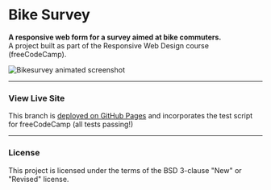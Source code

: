 # Bike Survey

**A responsive web form for a survey aimed at bike commuters.**<br>
A project built as part of the Responsive Web Design course (freeCodeCamp).

![Bikesurvey animated screenshot](img/bikesurvey.gif)

---

### View Live Site

This branch is [deployed on GitHub Pages](https://makeitback.github.io/Bike-Survey/) and incorporates the test script for freeCodeCamp (all tests passing!)

---

### License

This project is licensed under the terms of the BSD 3-clause "New" or "Revised" license.<br>

